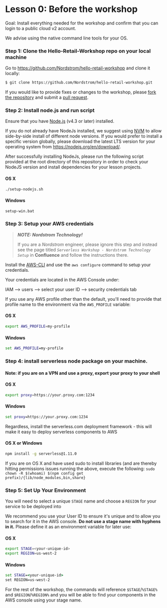 # Lesson 0: Before the workshop
Goal: Install everything needed for the workshop and confirm that you can login to a public cloud v2 account.

We advise using the native command line tools for your OS.

### Step 1: Clone the Hello-Retail-Workshop repo on your local machine

Go to https://github.com/Nordstrom/hello-retail-workshop and clone it locally:

```sh
$ git clone https://github.com/Nordstrom/hello-retail-workshop.git
```

If you would like to provide fixes or changes to the workshop, please [fork the repository](https://help.github.com/articles/fork-a-repo/) and submit a [pull request](https://help.github.com/articles/creating-a-pull-request-from-a-fork/).

### Step 2: Install node.js and run script

Ensure that you have [Node.js](https://nodejs.org/en/) (v4.3 or later) installed.

If you do not already have NodeJs installed, we suggest using [NVM](https://github.com/creationix/nvm#installation) to allow side-by-side install of different node versions.  If you would prefer to install a specific version globally, please download the latest LTS version for your operating system from https://nodejs.org/en/download/.

After successfully installing NodeJs, please run the following script provided at the root directory of this repository in order to check your NodeJS version and install dependencies for your lesson projects.

#### OS X

```sh
./setup-nodejs.sh
```

#### Windows
 
```bat
setup-win.bat
```

### Step 3: Setup your AWS credentials

> **_NOTE: Nordstrom Technology!_**
>
> If you are a _Nordstrom_ engineer, please ignore this step and instead see the page titled _`Serverless Workshop - Nordstrom Technology Setup`_ in **Confluence** and follow the instructions there.


Install the [AWS-CLI](SETUP-AWS-CLI.md) and use the `aws configure` command to setup your credentials.

Your credentials are located in the AWS Console under:

IAM --> users --> select your user ID --> security credentials tab

If you use any AWS profile other than the default, you'll need to provide that profile name to the environment via the `AWS_PROFILE` variable:

#### OS X
```sh
export AWS_PROFILE=my-profile
```

#### Windows
```bat
set AWS_PROFILE=my-profile
```

### Step 4: install serverless node package on your machine.

#### Note: if you are on a VPN and use a proxy, export your proxy to your shell

#### OS X
```sh
export proxy=https://your.proxy.com:1234
```

#### Windows
```bat
set proxy=https://your.proxy.com:1234
```

Regardless, install the serverless.com deployment framework - this will make it easy to deploy serverless components to AWS

#### OS X or Windows
```sh
npm install -g serverless@1.11.0
```

If you are on OS X and have used sudo to install libraries (and are thereby hitting permissions issues running the above, execute the following: 
`sudo chown -R $(whoami) $(npm config get prefix)/{lib/node_modules,bin,share}`


### Step 5: Set Up Your Environment

You will need to select a unique `STAGE` name and choose a `REGION` for your service to be deployed into

We recommend you use your User ID to ensure it's unique and to allow you to search for it in the AWS console.  **Do not use a stage name with hyphens in it.**  Please define it as an environment variable for later use:

#### OS X

```sh
export STAGE=<your-unique-id>
export REGION=us-west-2
```

#### Windows

```bat
set STAGE=<your-unique-id>
set REGION=us-west-2
```

For the rest of the workshop, the commands will reference `$STAGE`/`%STAGE%` and `$REGION`/`%REGION%` and you will be able to find your components in the AWS console using your stage name.
